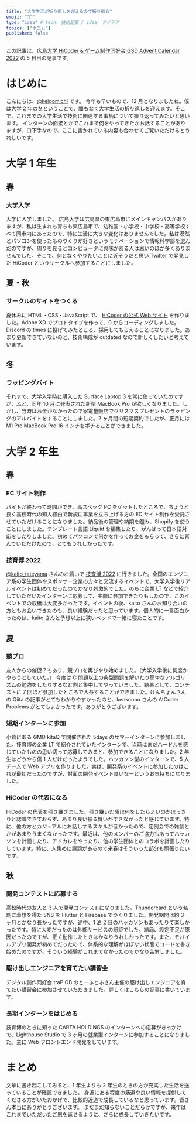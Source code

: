 ```yaml
---
title: "大学生活が折り返しを迎えるので振り返る"
emoji: "👨‍🎓"
type: "idea" # tech: 技術記事 / idea: アイデア
topics: ["ポエム"]
published: false
---
```


この記事は、[広島大学 HiCoder & ゲーム制作同好会 GSD Advent Calendar 2022](https://adventar.org/calendars/7845) の 5 日目の記事です。

# はじめに

こんにちは、[@keigomichi](https://twitter.com/keigomichi) です。
今年も早いもので、12 月となりましたね。僕は大学 2 年の冬ということで、間もなく大学生活の折り返しを迎えます。そこで、これまでの大学生活で技術に関連する事柄について振り返ってみたいと思います。
インターンの面接とかでこれまで何をやってきたかお話することがありますが、口下手なので、ここに書かれている内容も合わせてご覧いただけるとうれしいです。

# 大学 1 年生

## 春

### 大学入学

大学に入学しました。
広島大学は広島県の東広島市にメインキャンパスがありますが、私は生まれも育ちも東広島市で、幼稚園・小学校・中学校・高等学校すべて同市内にあったので、特に生活に大きな変化はありませんでした。私は漠然とパソコンを使ったものづくりが好きというモチベーションで情報科学部を選んだのですが、周りを見るとコンピュータに興味がある人は思いのほか多くありませんでした。そこで、何となくやりたいことに近そうだと思い Twitter で発見した HiCoder というサークルへ参加することにしました。

## 夏・秋

### サークルのサイトをつくる

夏休みに HTML・CSS・JavaScript で、 [HiCoder の公式 Web サイト](https://hicoder.one/) を作りました。Adobe XD でプロトタイプを作って、0 からコーディングしました。
Discord の times に投げてみたところ、採用してもらえることになりました。あまり更新できていないのと、技術構成が outdated なので新しくしたいと考えています。

## 冬

### ラッピングバイト

それまで、大学入学時に購入した Surface Laptop 3 を常に使っていたのですが、ふと、同年 10 月に発表された新型 MacBook Pro が欲しくなりました。しかし、当時はお金がなかったので家電量販店でクリスマスプレゼントのラッピングのアルバイトをすることにしました。2 ヶ月間の短期契約でしたが、正月には M1 Pro MacBook Pro 16 インチをポチることができました。

# 大学 2 年生

## 春

### EC サイト制作

バイトが終わって時間ができ、高スペック PC をゲットしたところで、ちょうど良く高校時代の知人経由で新規に事業を立ち上げる方の EC サイト制作を受託させていただけることになりました。納品後の管理や納期を鑑み、Shopify を使うことにしました。テンプレート言語 Liquid を編集したり、がんばって日本語対応をしたりしました。初めてパソコンで何かを作ってお金をもらって、さらに喜んでいただけたので、とてもうれしかったです。

### 技育博 2022

[@kaito_tateyama](https://twitter.com/kaito_tateyama) さんのお誘いで [技育博 2022](https://talent.supporterz.jp/geekhaku/2022/) に行きました。全国のエンジニア系の学生団体やスポンサー企業の方々と交流するイベントで、大学入学後リアルイベントは初めてだったのでかなり刺激的でした。のちに企業 LT などで紹介していただいたインターンに応募して、実際に参加できたりもしたので、このイベントでの収穫は大変多かったです。イベントの後、kaito さんのお知り合いの方ともお会いできたのも、良い経験だったと思っています。個人的に一番面白かったのは、kaito さんと予想以上に狭いベッドで一緒に寝たことです。

## 夏

### 競プロ

友人からの催促？もあり、競プロを再びやり始めました。（大学入学後に何度かやろうとしていた。）
今度は C 問題以上の典型問題を解いたり簡単なアルゴリズムの勉強をしたりするなど割と集中してやっていました。結果として、コンテストに 7 回ほど参加したところで入茶することができました。けんちょんさんの Qiita の記事がとてもわかりやすかったのと、kenkoooo さんの AtCoder Problems がとてもよかったです。ありがとうございます。

### 短期インターンに参加

小倉にある GMO kitaQ で開催された 5days のサマーインターンに参加しました。技育博の企業 LT で紹介されていたインターンで、当時はまだハードルを感じていたものの思い切って応募してみると、参加できることになりました。2 年生はどうやら僕 1 人だけだったようでした。ハッカソン型のインターンで、5 人チームで Web アプリを作りました。実は、開発系のイベントに参加したのはこれが最初だったのですが、対面の開発イベント良いなーというお気持ちになりました。

### HiCoder の代表になる

HiCoder の代表を引き継ぎました。引き継いだ頃は何をしたらよいのかはっきりと認識できておらず、あまり良い振る舞いができなかったと感じています。特に、他の方とカジュアルにお話しするスキルが低かったので、定例会での雑談とかがあまりうまくなかったです。最近は、他のメンバーのご協力もあってハッカソンを計画したり、アドカレをやったり、他の学生団体とのコラボを計画したりしています。特に、人集めに課題があるので来春はそういった部分も頑張りたいです。

## 秋

### 開発コンテストに応募する

高校時代の友人と 3 人で開発コンテストになりました。Thundercard という名刺に着想を得た SNS を Flutter と Firebase でつくりました。開発期間は約 3 ヶ月とかなり長かったですが、途中、1 泊 2 日のハッカソンもあったりて楽しかったです。特に大変だったのは外部サービスの認証でした。結局、設定不足が原因だったのですが、正く動作したときはかなりうれしかったです。また、モバイルアプリ開発が初めてだったので、体系的な理解がほぼない状態でコードを書き始めたのですが、そういう経験がこれまでなかったのでかなり苦労しました。

### 駆け出しエンジニアを育てたい講習会

デジタル創作同好会 traP OB のとーふとふさん主催の駆け出しエンジニアを育てたい講習会に参加させていただきました。詳しくはこちらの記事に書いています。

### 長期インターンをはじめる

技育博のときに知った CARTA HOLDINGS のインターンへの応募がきっかけで、Lighthouse Studio で 3 ヶ月の就業型インターンに参加することになりました。主に Web フロントエンド開発をしています。

# まとめ

文章に書き起こしてみると、1 年生よりも 2 年生のときの方が充実した生活を送っていることが確認できました。
身近にある程度の筋道や良い情報を提供してくださる方がいたおかげで、比較的近道で成長しているなと思っています。皆さん本当にありがとうございます。
まだまだ知らないことだらけですが、来年はこれまでいただいたご恩を返せるように、さらに成長していきたいです。
